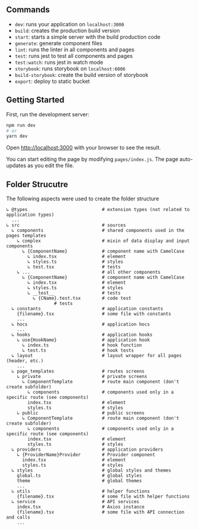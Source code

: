 ## Commands

- `dev`: runs your application on `localhost:3000`
- `build`: creates the production build version
- `start`: starts a simple server with the build production code
- `generate`: generate component files
- `lint`: runs the linter in all components and pages
- `test`: runs jest to test all components and pages
- `test:watch`: runs jest in watch mode
- `storybook`: runs storybook on `localhost:6006`
- `build-storybook`: create the build version of storybook
- `export`: deploy to static bucket

## Getting Started

First, run the development server:

```bash
npm run dev
# or
yarn dev
```

Open [http://localhost:3000](http://localhost:3000) with your browser to see the result.

You can start editing the page by modifying `pages/index.js`. The page auto-updates as you edit the file.

## Folder Strucutre

The following aspects were used to create the folder structure

```
↳ @types                            # extension types (not related to application types)
  ...
↳ src                               # sources
  ↳ components                      # shared components used in the pages templates
    ↳ complex                       # mixin of data display and input components
      ↳ {ComponentName}             # component name with CamelCase
        ↳ index.tsx                 # element
        ↳ styles.ts                 # styles
        ↳ test.tsx                  # tests
    ↳ ...                           # all other components
      ↳ {ComponentName}             # component name with CamelCase
        ↳ index.tsx                 # element
        ↳ styles.ts                 # styles
        ↳ __test__                  # tests
          ↳ {CName}.test.tsx        # code test
                  # tests
  ↳ constants                       # application constants
    {filename}.tsx                  # some file with constants
    ...
  ↳ hocs                            # application hocs
    ...
  ↳ hooks                           # application hooks
    ↳ use{HookName}                 # application hook
      ↳ index.ts                    # hook function
      ↳ test.ts                     # hook tests
  ↳ layout                          # layout wrapper for all pages (header, etc.)
    ...
  ↳ page_templates                  # routes screens
    ↳ private                       # private screens
      ↳ ComponentTemplate           # route main component (don't create subfolder)
        ↳ components                # components used only in a specific route (see components)
        index.tsx                   # element
        styles.ts                   # styles
    ↳ public                        # public screens
      ↳ ComponentTemplate           # route main component (don't create subfolder)
        ↳ components                # components used only in a specific route (see components)
        index.tsx                   # element
        styles.ts                   # styles
  ↳ providers                       # application providers
    ↳ {ProviderName}Provider        # Provider component
      index.tsx                     # element
      styles.ts                     # styles
  ↳ styles                          # global styles and themes
    global.ts                       # global styles
    theme                           # global themes
    ...
  ↳ utils                           # helper functions
    {filename}.tsx                  # some file with helper functions
  ↳ service                         # API services
    index.tsx                       # Axios instance
    {filename}.tsx                  # some file with API connection and calls
    ...
```
